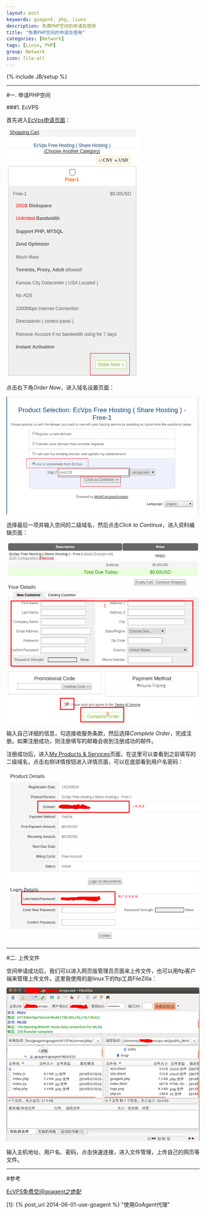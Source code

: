 ```yaml
---
layout: post
keywords: goagent, php, liunx
description: 免费PHP空间的申请及使用
title: "免费PHP空间的申请及使用"
categories: [Network]
tags: [Linux, PHP]
group: Network
icon: file-alt
---
```

{% include JB/setup %}

***

#一. 申请PHP空间

###1. EcVPS

首先进入[EcVps申请页面](http://www.ecvps.com/client/cart.php?gid=3 "EcVps申请页面")：

![](/image/2014-10-15/1.png)

<!--excerpt-->

点击右下角*Order Now*，进入域名设置页面：

![](/image/2014-10-15/2.png)

选择最后一项并输入空间的二级域名，然后点击*Click to Continue*，进入资料编辑页面：

![](/image/2014-10-15/3.png)

输入自己详细的信息，勾选接收服务条款，然后选择*Complete Order*，完成注册。如果注册成功，则注册填写的邮箱会收到注册成功的邮件。

注册成功后，进入[My Products & Services](http://www.ecvps.com/client/clientarea.php?action=products)页面，在这里可以查看到之前填写的二级域名，点击右侧详情按钮进入详情页面，可以在底部看到用户名密码：

![](/image/2014-10-15/4.png)

***

#二. 上传文件

空间申请成功后，我们可以进入网页版管理员页面来上传文件，也可以用ftp客户端来管理上传文件。这里我使用的是linux下的ftp工具FileZilla：

![](/image/2014-10-15/5.png)

输入主机地址、用户名、密码，点击快速连接，进入文件管理，上传自己的网页等文件。

***

#参考

[EcVPS免费空间goagent之绝配](http://www.faith.ga/2913.html)

[1]: {% post_url 2014-06-01-use-goagent %} "使用GoAgent代理"